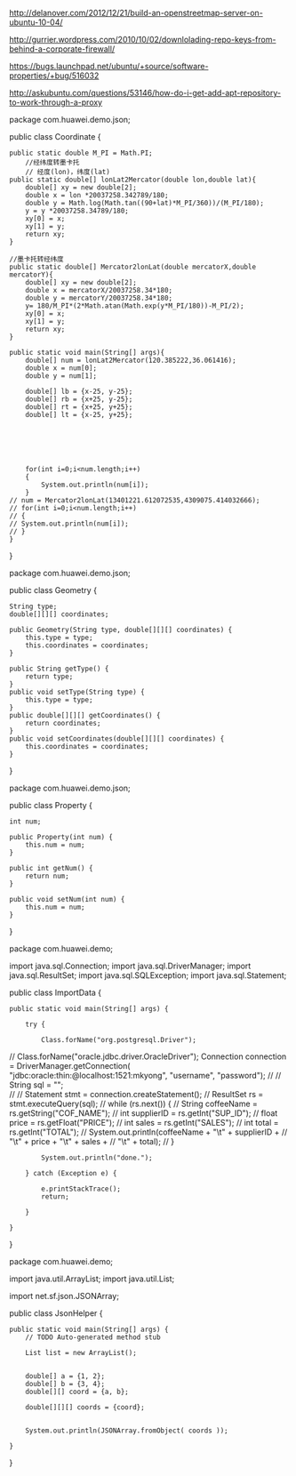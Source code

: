 http://delanover.com/2012/12/21/build-an-openstreetmap-server-on-ubuntu-10-04/

http://gurrier.wordpress.com/2010/10/02/downlolading-repo-keys-from-behind-a-corporate-firewall/

https://bugs.launchpad.net/ubuntu/+source/software-properties/+bug/516032

http://askubuntu.com/questions/53146/how-do-i-get-add-apt-repository-to-work-through-a-proxy

package com.huawei.demo.json;

public class Coordinate {

	public static double M_PI = Math.PI;
		//经纬度转墨卡托
		// 经度(lon)，纬度(lat)
	public static double[] lonLat2Mercator(double lon,double lat){
		double[] xy = new double[2];
		double x = lon *20037258.342789/180;
		double y = Math.log(Math.tan((90+lat)*M_PI/360))/(M_PI/180);
		y = y *20037258.34789/180;
		xy[0] = x;
		xy[1] = y;
		return xy;
	}
	
	//墨卡托转经纬度
	public static double[] Mercator2lonLat(double mercatorX,double mercatorY){
		double[] xy = new double[2];
		double x = mercatorX/20037258.34*180;
		double y = mercatorY/20037258.34*180;
		y= 180/M_PI*(2*Math.atan(Math.exp(y*M_PI/180))-M_PI/2);
		xy[0] = x;
		xy[1] = y;
		return xy;
	}
	
	public static void main(String[] args){
		double[] num = lonLat2Mercator(120.385222,36.061416);
		double x = num[0];
		double y = num[1];
		
		double[] lb = {x-25, y-25};
		double[] rb = {x+25, y-25};
		double[] rt = {x+25, y+25};
		double[] lt = {x-25, y+25};
		
		
		
		
		
		
		for(int i=0;i<num.length;i++)
		{
			System.out.println(num[i]);
		}
	// num = Mercator2lonLat(13401221.612072535,4309075.414032666);
	// for(int i=0;i<num.length;i++)
	// {
	// System.out.println(num[i]);
	// }
	}

}



package com.huawei.demo.json;

public class Geometry {
	
	String type;
	double[][][] coordinates;
	
	public Geometry(String type, double[][][] coordinates) {
		this.type = type;
		this.coordinates = coordinates;
	}
	
	public String getType() {
		return type;
	}
	public void setType(String type) {
		this.type = type;
	}
	public double[][][] getCoordinates() {
		return coordinates;
	}
	public void setCoordinates(double[][][] coordinates) {
		this.coordinates = coordinates;
	}
	

}

package com.huawei.demo.json;

public class Property {
	
	int num;
	
	public Property(int num) {
		this.num = num;
	}

	public int getNum() {
		return num;
	}

	public void setNum(int num) {
		this.num = num;
	}
	
	

}


package com.huawei.demo;


import java.sql.Connection;
import java.sql.DriverManager;
import java.sql.ResultSet;
import java.sql.SQLException;
import java.sql.Statement;

public class ImportData {

	public static void main(String[] args) {
		
		try {
			 
			Class.forName("org.postgresql.Driver");
//			Class.forName("oracle.jdbc.driver.OracleDriver");
			Connection connection = DriverManager.getConnection(
					"jdbc:oracle:thin:@localhost:1521:mkyong", "username",
					"password");
//
//			String sql = "";  
//
//			Statement stmt = connection.createStatement();
//	        ResultSet rs = stmt.executeQuery(sql);
//	        while (rs.next()) {
//	            String coffeeName = rs.getString("COF_NAME");
//	            int supplierID = rs.getInt("SUP_ID");
//	            float price = rs.getFloat("PRICE");
//	            int sales = rs.getInt("SALES");
//	            int total = rs.getInt("TOTAL");
//	            System.out.println(coffeeName + "\t" + supplierID +
//	                               "\t" + price + "\t" + sales +
//	                               "\t" + total);
//        	}
			
			System.out.println("done.");

		} catch (Exception e) {
 
			e.printStackTrace();
			return;
 
		}

	}
	
}



package com.huawei.demo;

import java.util.ArrayList;
import java.util.List;

import net.sf.json.JSONArray;

public class JsonHelper {

	public static void main(String[] args) {
		// TODO Auto-generated method stub
		
		List list = new ArrayList();
		
		
		double[] a = {1, 2};
		double[] b = {3, 4};
		double[][] coord = {a, b};
		
		double[][][] coords = {coord};
		
		
		System.out.println(JSONArray.fromObject( coords ));
		
	}

}


